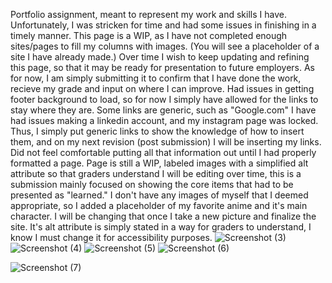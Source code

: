 Portfolio assignment, meant to represent my work and skills I have.
Unfortunately, I was stricken for time and had some issues in finishing in a timely manner. This page is a WIP, as I have not completed enough sites/pages to fill my columns with images. (You will see a placeholder of a site I have already made.) Over time I wish to keep updating and refining this page, so that it may be ready for presentation to future employers. As for now, I am simply submitting it to confirm that I have done the work, recieve my grade and input on where I can improve.
Had issues in getting footer background to load, so for now I simply have allowed for the links to stay where they are.
Some links are generic, such as "Google.com" I have had issues making a linkedin account, and my instagram page was locked. Thus, I simply put generic links to show the knowledge of how to insert them, and on my next revision (post submission) I will be inserting my links. Did not feel comfortable putting all that information out until I had properly formatted a page.
Page is still a WIP, labeled images with a simplified alt attribute so that graders understand I will be editing over time, this is a submission mainly focused on showing the core items that had to be presented as "learned." 
I don't have any images of myself that I deemed appropriate, so I added a placeholder of my favorite anime and it's main character. I will be changing that once I take a new picture and finalize the site. It's alt attribute is simply stated in a way for graders to understand, I know I must change it for accessibility purposes.
![Screenshot (3)](https://user-images.githubusercontent.com/100040819/162646940-2d8019c3-0f66-4ab3-8ba2-e3d284d6b4f8.png)
![Screenshot (4)](https://user-images.githubusercontent.com/100040819/162646956-92d60d00-c637-422e-a196-1b0a4948409d.png)
![Screenshot (5)](https://user-images.githubusercontent.com/100040819/162646959-1a617a3d-ab0a-4387-96dd-207626208aac.png)
![Screenshot (6)](https://user-images.githubusercontent.com/100040819/162646966-1f24a952-fa17-454b-bd5f-7ad2bb5da2c4.png)

![Screenshot (7)](https://user-images.githubusercontent.com/100040819/162646968-2b14387e-1120-4d2e-8492-50a812be2c44.png)
